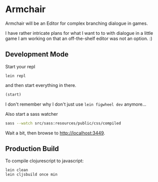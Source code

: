 # Armchair

Armchair will be an Editor for complex branching dialogue in games.

I have rather intricate plans for what I want to to with dialogue in a little
game I am working on that an off-the-shelf editor was not an option. :)

## Development Mode

Start your repl 
```
lein repl
```

and then start everything in there. 

```clojure
(start)
```

I don't remember why I don't just use `lein figwheel dev` anymore...

Also start a sass watcher

```bash
sass --watch src/sass:resources/public/css/compiled
```

Wait a bit, then browse to [http://localhost:3449](http://localhost:3449).

## Production Build

To compile clojurescript to javascript:

```
lein clean
lein cljsbuild once min
```
